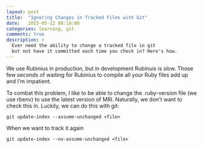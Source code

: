 ```yaml
---
layout: post
title:  "Ignoring Changes in Tracked Files with Git"
date:   2015-05-12 08:18:00
categories: learning, git
comments: true
description: >
  Ever need the ability to change a tracked file in git
  but not have it committed each time you check in? Here's how.
---
```


We use Rubinius in production, but in development Rubinuis is slow. Those few seconds of waiting for Rubinius to compile all your Ruby files add up and I'm impatient.

To combat this problem, I like to be able to change the .ruby-version file (we use rbenv) to use the latest version of MRI. Naturally, we don't want to check this in. Luckily, we can do this with git:

```
git update-index --assume-unchanged <file>
```

When we want to track it again

```
git update-index --no-assume-unchanged <file>
```
